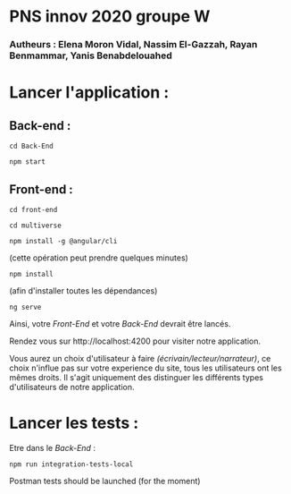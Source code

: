 # PNS innov 2020 groupe W

### Autheurs : Elena Moron Vidal, Nassim El-Gazzah, Rayan Benmammar, Yanis Benabdelouahed

# Lancer l'application : 
## Back-end : 

```
cd Back-End
```

```
npm start
```

## Front-end : 

```
cd front-end
```

```
cd multiverse
```

```
npm install -g @angular/cli
``` 
(cette opération peut prendre quelques minutes)

```
npm install
``` 
(afin d'installer toutes les dépendances)

```
ng serve
```

Ainsi, votre *Front-End* et votre *Back-End* devrait être lancés.

Rendez vous sur http://localhost:4200 pour visiter notre application.

Vous aurez un choix d'utilisateur à faire *(écrivain/lecteur/narrateur)*, ce choix n'influe pas sur votre experience du site, tous les utilisateurs ont les mêmes droits. Il s'agit uniquement des distinguer les différents types d'utilisateurs de notre application.

# Lancer les tests : 

Etre dans le *Back-End* : 

```
npm run integration-tests-local
```

Postman tests should be launched (for the moment)

